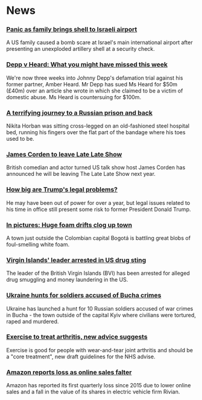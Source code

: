 # News
### [Panic as family brings shell to Israeli airport](https://www.bbc.com/news/world-middle-east-61267265)
A US family caused a bomb scare at Israel's main international airport after presenting an unexploded artillery shell at a security check.
### [Depp v Heard: What you might have missed this week](https://www.bbc.com/news/world-us-canada-61263794)
We're now three weeks into Johnny Depp's defamation trial against his former partner, Amber Heard. Mr Depp has sued Ms Heard for $50m (£40m) over an article she wrote in which she claimed to be a victim of domestic abuse. Ms Heard is countersuing for $100m. 
### [A terrifying journey to a Russian prison and back](https://www.bbc.com/news/world-europe-61249158)
Nikita Horban was sitting cross-legged on an old-fashioned steel hospital bed, running his fingers over the flat part of the bandage where his toes used to be.
### [James Corden to leave Late Late Show](https://www.bbc.com/news/entertainment-arts-61267036)
British comedian and actor turned US talk show host James Corden has announced he will be leaving The Late Late Show next year.
### [How big are Trump's legal problems?](https://www.bbc.com/news/world-us-canada-61084161)
He may have been out of power for over a year, but legal issues related to his time in office still present some risk to former President Donald Trump.
### [In pictures: Huge foam drifts clog up town](https://www.bbc.com/news/world-latin-america-61270024)
A town just outside the Colombian capital Bogotá is battling great blobs of foul-smelling white foam.
### [Virgin Islands' leader arrested in US drug sting](https://www.bbc.com/news/uk-61266526)
The leader of the British Virgin Islands (BVI) has been arrested for alleged drug smuggling and money laundering in the US.
### [Ukraine hunts for soldiers accused of Bucha crimes](https://www.bbc.com/news/world-europe-61269480)
Ukraine has launched a hunt for 10 Russian soldiers accused of war crimes in Bucha - the town outside of the capital Kyiv where civilians were tortured, raped and murdered.
### [Exercise to treat arthritis, new advice suggests](https://www.bbc.com/news/health-61255733)
Exercise is good for people with wear-and-tear joint arthritis and should be a "core treatment", new draft guidelines for the NHS advise. 
### [Amazon reports loss as online sales falter](https://www.bbc.com/news/business-61264509)
Amazon has reported its first quarterly loss since 2015 due to lower online sales and a fall in the value of its shares in electric vehicle firm Rivian.
